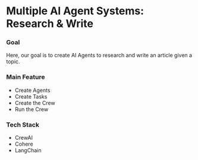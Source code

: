 # Multiple AI Agent Systems: Research & Write

### Goal
Here, our goal is to create AI Agents to research and write an article given a topic.

### Main Feature
- Create Agents
- Create Tasks
- Create the Crew
- Run the Crew

### Tech Stack
- CrewAI
- Cohere
- LangChain


